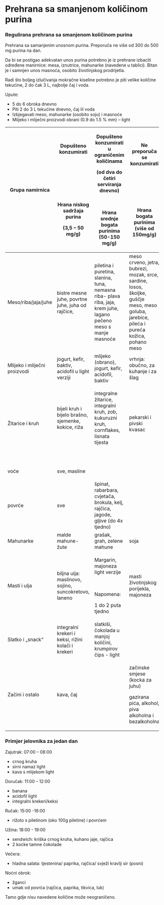 # Prehrana sa smanjenom količinom purina

### Regulirana prehrana sa smanjenom količinom purina

Prehrana sa samanjenim unosnom purina. Preporuča ne više od 300 do 500 mg purina na dan.&#x20;

Da bi se postigao adekvatan unos purina potrebno je iz prehrane izbaciti određene manirnice: mesa, iznutrice, mahunarke (navedene u tablici). Bitan je i samnjen unos masnoća, osobito životinjskog prodrijetla.&#x20;

Radi što boljeg izlučivanja mokračne kiseline potrebno je piti velike količine tekućine, 2 do čak 3 L, najbolje čaj i voda.&#x20;

Upute:

* 5 do 6 obroka dnevno&#x20;
* Piti 2 do 3 L tekućine dnevno, čaj ili voda&#x20;
* Izbjegavati meso, mahunarke (osobito soju) i masnoće&#x20;
* Mlijeko i mliječni proizvodi obrani (0.9 do 1.5 % mm) – light&#x20;

&#x20;

| Grupa namirnica              | <p>Dopušteno konzumirati</p><p><br><br><br><br><br><br></p><p>Hrana niskog sadržaja purina </p><p>(3,5 – 50 mg/g)</p> | <p>Dopušteno konzumirati u ograničenim količinama</p><p>(od dva do četiri serviranja dnevno)</p><p><br></p><p>Hrana srednje bogata purinima (50-150 mg/g)</p> | <p>Ne preporuča se konzumirati</p><p><br><br><br><br><br></p><p>Hrana bogata purinima (više od 150mg/g)</p>                                 |
| ---------------------------- | --------------------------------------------------------------------------------------------------------------------- | ------------------------------------------------------------------------------------------------------------------------------------------------------------- | ------------------------------------------------------------------------------------------------------------------------------------------- |
| Meso/riba/jaja/juhe          | bistre mesne juhe, povrtne juhe, juha od rajčice,                                                                     | piletina i puretina, slanina, tuna, nemasna riba- plava riba, jaja, krem juhe, lagano pečeno meso s manje masnoće                                             | meso crveno, jetra, bubrezi, mozak, srce, sardine, losos, školjke, guščje meso, meso goluba, jarebice, pileća i pureća kožica, pohano meso  |
| Mlijeko i mliječni proizvodi | jogurt, kefir, baktiv, acidofil u light verziji                                                                       | mlijeko (obrano), jogurt, kefir, acidofil, baktiv                                                                                                             | vrhnja: obučno, za kuhanje i za šlag                                                                                                        |
| Žitarice i kruh              | <p>bijeli kruh i bijelo brašno, sjemenke, kokice, riža</p><p><br></p>                                                 | <p>integralne žitarice, integralni kruh, zob, kukuruzni kruh, cornflakes, lisnata tijesta</p><p><br></p>                                                      | pekarski i pivski kvasac                                                                                                                    |
| voće                         | sve, masline                                                                                                          | <p><br></p>                                                                                                                                                   | <p><br></p>                                                                                                                                 |
| povrće                       | sve                                                                                                                   | špinat, rabarbara, cvjetača, brokula, kelj, rajčica, jagode, gljive (do 4x tjedno)                                                                            | <p><br></p>                                                                                                                                 |
| Mahunarke                    | malde mahune- žute                                                                                                    | grašak, grah, zelene mahune                                                                                                                                   | soja                                                                                                                                        |
| Masti i ulja                 | biljna ulja: maslinovo, sojino, suncokretovo, laneno                                                                  | <p>Margarin, majoneza light verzije</p><p><br></p><p>Napomena:</p><p>1 do 2 puta tjedno </p>                                                                  | masti životinjskog porijekla, majoneza                                                                                                      |
| Slatko i „snack“             | integralni krekeri i keksi, rižini kolači i krekeri                                                                   | slatkiši, čokolada u manjoj količini, krumpirov čips - light                                                                                                  | <p><br></p>                                                                                                                                 |
| Začini i ostalo              | kava, čaj                                                                                                             | <p><br></p>                                                                                                                                                   | <p>začinske smjese (kocka za juhu)</p><p>gazirana pića, alkohol, piva alkoholna i bezalkoholna</p>                                          |

### Primjer jelovnika za jedan dan

Zajutrak: 07:00 – 08:00

* crnog kruha
* sirni namaz light
* kava s mlijekom light

Doručak: 11:00 – 12:00

* banana
* acidofil light
* integralni krekeri/keksi

Ručak: 15:00 -16:00

* rižoto s piletinom (oko 100g piletine) i povrćem

Užina: 18:00 - 19:00

* sendwich: kriška crnog kruha, kuhano jaje, rajčica
* 2 kocke tamne čokolade&#x20;

Večera:&#x20;

* hladna salata: tjestenina/ paprika, rajčica/ svježi kravlji sir (posni)

Noćni obrok:

* žganci&#x20;
* umak od povrća (rajčica, paprika, tikvica, luk)

Tamo gdje nisu navedene količine može neograničeno.&#x20;
